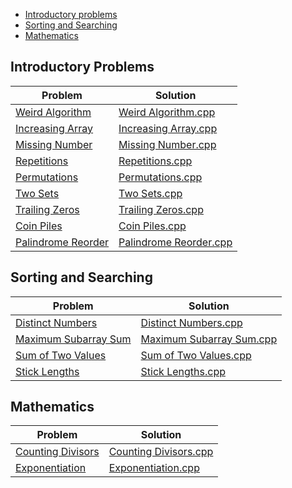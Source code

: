 - [Introductory problems](#introductory-problems)
- [Sorting and Searching](#sorting-and-searching)
- [Mathematics](#mathematics)
## Introductory Problems
| Problem | Solution |
| ------- | -------- |
| [Weird Algorithm](https://cses.fi/problemset/task/1068) | [Weird Algorithm.cpp](https://github.com/SohagMollik/CSES-Problem-Set-Solution/blob/main/Introductory%20Problems/Weird%20Algorithm.cpp) |
| [Increasing Array](https://cses.fi/problemset/task/1094) | [Increasing Array.cpp](https://github.com/SohagMollik/CSES-Problem-Set-Solution/blob/main/Introductory%20Problems/Increasing%20Array.cpp) |
| [Missing Number](https://cses.fi/problemset/task/1083) | [Missing Number.cpp](https://github.com/SohagMollik/CSES-Problem-Set-Solution/blob/main/Introductory%20Problems/Missing%20Number.cpp) |
| [Repetitions](https://cses.fi/problemset/task/1069) | [Repetitions.cpp](https://github.com/SohagMollik/CSES-Problem-Set-Solution/blob/main/Introductory%20Problems/Repetitions.cpp) |
| [Permutations](https://cses.fi/problemset/task/1070) | [Permutations.cpp](https://github.com/SohagMollik/CSES-Problem-Set-Solution/blob/main/Introductory%20Problems/Permutations.cpp) |
| [Two Sets](https://cses.fi/problemset/task/1092) | [Two Sets.cpp](https://github.com/SohagMollik/CSES-Problem-Set-Solution/blob/main/Introductory%20Problems/Two%20Sets.cpp) |
| [Trailing Zeros](https://cses.fi/problemset/task/1618/) | [Trailing Zeros.cpp](https://github.com/SohagMollik/CSES-Problem-Set-Solution/blob/main/Introductory%20Problems/Trailing%20Zeros.cpp) |
| [Coin Piles](https://cses.fi/problemset/task/1754/) | [Coin Piles.cpp](https://github.com/SohagMollik/CSES-Problem-Set-Solution/blob/main/Introductory%20Problems/Coin%20Piles.cpp) |
| [Palindrome Reorder](https://cses.fi/problemset/task/1755/) | [Palindrome Reorder.cpp](https://github.com/SohagMollik/CSES-Problem-Set-Solution/blob/main/Introductory%20Problems/Palindrome%20Reorder.cpp) |

## Sorting and Searching
| Problem | Solution |
| ------- | -------- |
| [Distinct Numbers](https://cses.fi/problemset/task/1621/) | [Distinct Numbers.cpp](https://github.com/SohagMollik/CSES-Problem-Set-Solution/blob/main/Sorting%20and%20Searching/Distinct%20Numbers.cpp) |
| [Maximum Subarray Sum](https://cses.fi/problemset/task/1643/) | [Maximum Subarray Sum.cpp](https://github.com/SohagMollik/CSES-Problem-Set-Solution/blob/main/Sorting%20and%20Searching/Maximum%20Subarray%20Sum.cpp) |
| [Sum of Two Values](https://cses.fi/problemset/task/1640/) | [Sum of Two Values.cpp](https://github.com/SohagMollik/CSES-Problem-Set-Solution/blob/main/Sorting%20and%20Searching/Sum%20of%20Two%20Values.cpp) |
| [Stick Lengths](https://cses.fi/problemset/task/1074/) | [Stick Lengths.cpp](https://github.com/SohagMollik/CSES-Problem-Set-Solution/blob/main/Sorting%20and%20Searching/Stick%20Lengths.cpp) |

## Mathematics
| Problem | Solution |
| ------- | -------- |
| [Counting Divisors](https://cses.fi/problemset/task/1713) | [Counting Divisors.cpp](https://github.com/SohagMollik/CSES-Problem-Set-Solution/blob/main/Mathematics/Counting%20Divisors.cpp) |
| [Exponentiation](https://cses.fi/problemset/task/1095/) | [Exponentiation.cpp](https://github.com/SohagMollik/CSES-Problem-Set-Solution/blob/main/Mathematics/Exponentiation.cpp) |
